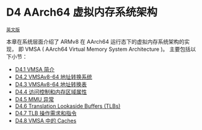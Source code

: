 # D4 AArch64 虚拟内存系统架构

[`英文版`](../../en/chapter_d4/d4_the_aarch64_virtual_memory_system_archi.html)

本章在系统层面介绍了 ARMv8 在 AArch64 运行态下的虚拟内存系统架构的实现，
即 VMSA ( AArch64 Virtual Memory System Architecture )。
主要包括以下小节：

* [D4.1 VMSA 简介](d41_about_the_virtual_memory_system_architecture_v_.md)
* [D4.2 VMSAv8-64 地址转换系统](d42_the_vmsav8-64_address_translation_system.md)
* [D4.3 VMSAv8-64 地址转换表](d43_vmsav8-64_translation_table_format_descriptors.md)
* [D4.4 访问控制和内存区域属性](d44_access_controls_and_memory_region_attributes.md)
* [D4.5 MMU 异常](d45_mmu_faults.md)
* [D4.6 Translation Lookaside Buffers (TLBs)](d46_translation_lookaside_buffers_tlbs.md)
* [D4.7 TLB 操作需求和指令](d47_tlb_maintenance_requirements_and_the_tlb_maint.md)
* [D4.8 VMSA 中的 Caches](d48_caches_in_a_vmsa_implementation.md)